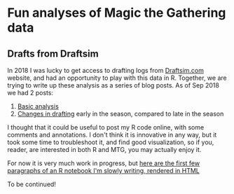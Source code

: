 Fun analyses of Magic the Gathering data
========================================

## Drafts from Draftsim

In 2018 I was lucky to get access to drafting logs from [Draftsim.com](http://draftsim.com) website, and had an opportunity to play with this data in R. Together, we are trying to write up these analysis as a series of blog posts. As of Sep 2018 we had 2 posts:

1. [Basic analysis](https://draftsim.com/blog/draft-data-analysis/)
2. [Changes in drafting](https://draftsim.com/blog/m19-format-evolution/) early in the season, compared to late in the season

I thought that it could be useful to post my R code online, with some comments and annotations. I don't think it is innovative in any way, but it took some time to troubleshoot it, and find good visualization, so if you, reader, are interested in both R and MTG, you may actually enjoy it.

For now it is very much work in progress, but [here are the first few paragraphs of an R notebook I'm slowly writing, rendered in HTML](http://htmlpreview.github.io/?https://github.com/khakhalin/MTG/blob/master/draftsim_analysis.nb.html)

To be continued!
